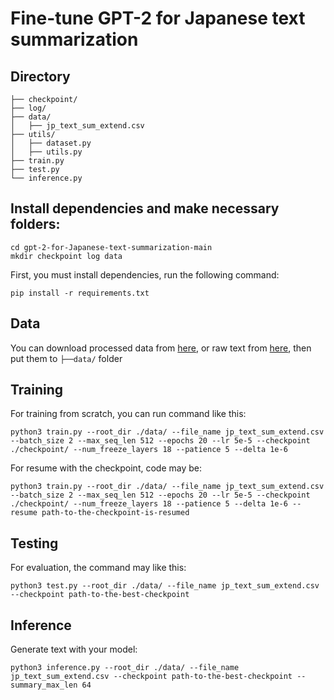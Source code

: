 # Fine-tune GPT-2 for Japanese text summarization

## Directory
    ├── checkpoint/
    ├── log/
    ├── data/
    │   ├── jp_text_sum_extend.csv
    ├── utils/
    │   ├── dataset.py
    │   ├── utils.py
    ├── train.py
    ├── test.py
    └── inference.py

## Install dependencies and make necessary folders:
```shell
cd gpt-2-for-Japanese-text-summarization-main
mkdir checkpoint log data
```
First, you must install dependencies, run the following command:
```shell
pip install -r requirements.txt
```

## Data
You can download processed data from [here](https://drive.google.com/file/d/1X7zq1oqIaZo-gcToXqxqwD_sYjdo6e6w/view?usp=sharing), or raw text from [here](https://drive.google.com/file/d/1ZaKB5q6UN_3XGCj-jo-9Q-j-koUqaDol/view?usp=sharing), then put them to ``├──data/`` folder
## Training

For training from scratch, you can run command like this:

```shell
python3 train.py --root_dir ./data/ --file_name jp_text_sum_extend.csv --batch_size 2 --max_seq_len 512 --epochs 20 --lr 5e-5 --checkpoint ./checkpoint/ --num_freeze_layers 18 --patience 5 --delta 1e-6
```

For resume with the checkpoint, code may be:
```shell
python3 train.py --root_dir ./data/ --file_name jp_text_sum_extend.csv --batch_size 2 --max_seq_len 512 --epochs 20 --lr 5e-5 --checkpoint ./checkpoint/ --num_freeze_layers 18 --patience 5 --delta 1e-6 --resume path-to-the-checkpoint-is-resumed
```

## Testing

For evaluation, the command may like this:

```shell
python3 test.py --root_dir ./data/ --file_name jp_text_sum_extend.csv --checkpoint path-to-the-best-checkpoint
```

## Inference
Generate text with your model:
```shell
python3 inference.py --root_dir ./data/ --file_name jp_text_sum_extend.csv --checkpoint path-to-the-best-checkpoint --summary_max_len 64
```